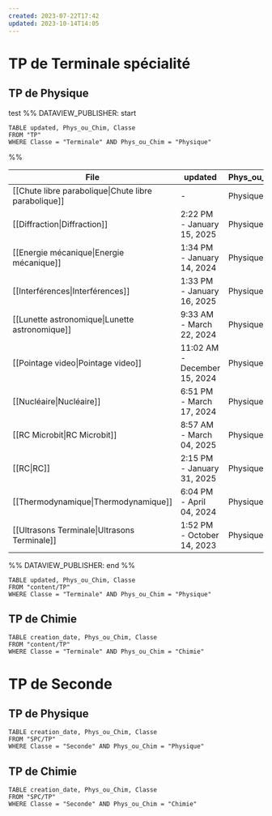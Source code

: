 ```yaml
---
created: 2023-07-22T17:42
updated: 2023-10-14T14:05
---
```


# TP de Terminale spécialité
## TP de Physique
test
%% DATAVIEW_PUBLISHER: start
```dataview
TABLE updated, Phys_ou_Chim, Classe
FROM "TP" 
WHERE Classe = "Terminale" AND Phys_ou_Chim = "Physique"
```
%%

| File                                                               | updated                      | Phys_ou_Chim | Classe    |
| ------------------------------------------------------------------ | ---------------------------- | ------------ | --------- |
| [[Chute libre parabolique\|Chute libre parabolique]] | \-                           | Physique     | Terminale |
| [[Diffraction\|Diffraction]]                         | 2:22 PM - January 15, 2025   | Physique     | Terminale |
| [[Energie mécanique\|Energie mécanique]]             | 1:34 PM - January 14, 2024   | Physique     | Terminale |
| [[Interférences\|Interférences]]                     | 1:33 PM - January 16, 2025   | Physique     | Terminale |
| [[Lunette astronomique\|Lunette astronomique]]       | 9:33 AM - March 22, 2024     | Physique     | Terminale |
| [[Pointage video\|Pointage video]]                   | 11:02 AM - December 15, 2024 | Physique     | Terminale |
| [[Nucléaire\|Nucléaire]]                             | 6:51 PM - March 17, 2024     | Physique     | Terminale |
| [[RC Microbit\|RC Microbit]]                         | 8:57 AM - March 04, 2025     | Physique     | Terminale |
| [[RC\|RC]]                                           | 2:15 PM - January 31, 2025   | Physique     | Terminale |
| [[Thermodynamique\|Thermodynamique]]                 | 6:04 PM - April 04, 2024     | Physique     | Terminale |
| [[Ultrasons Terminale\|Ultrasons Terminale]]         | 1:52 PM - October 14, 2023   | Physique     | Terminale |

%% DATAVIEW_PUBLISHER: end %%

```dataview
TABLE updated, Phys_ou_Chim, Classe
FROM "content/TP" 
WHERE Classe = "Terminale" AND Phys_ou_Chim = "Physique"
```



## TP de Chimie

```dataview
TABLE creation_date, Phys_ou_Chim, Classe
FROM "content/TP" 
WHERE Classe = "Terminale" AND Phys_ou_Chim = "Chimie"

```

# TP de Seconde
## TP de Physique

```dataview
TABLE creation_date, Phys_ou_Chim, Classe
FROM "SPC/TP" 
WHERE Classe = "Seconde" AND Phys_ou_Chim = "Physique"

```

## TP de Chimie

```dataview
TABLE creation_date, Phys_ou_Chim, Classe
FROM "SPC/TP" 
WHERE Classe = "Seconde" AND Phys_ou_Chim = "Chimie"

```

